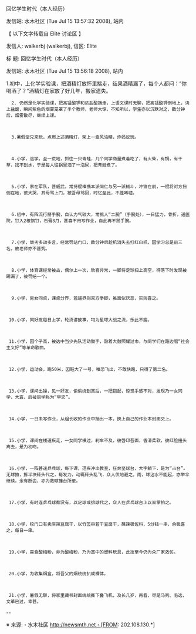 回忆学生时代（本人经历）

发信站: 水木社区 (Tue Jul 15 13:57:32 2008), 站内



【 以下文字转载自 Elite 讨论区 】

发信人: walkerbj (walkerbj), 信区: Elite

标  题: 回忆学生时代（本人经历）

发信站: 水木社区 (Tue Jul 15 13:56:18 2008), 站内



   1.初中，上化学实验课，把酒精灯放怀里揣走，结果酒精漏了，每个人都问：“你喝酒了？”酒精灯在家放了好几年，搬家遗失。 



      2. 仍然是化学实验课，把高锰酸钾和浓盐酸揣走，上语文课时无聊，把高锰酸钾倒地上，浇上盐酸，瞬间紫色的烟雾笼罩了半个教师，老师大惊，不知所以，学生亦以沉默对之，数分钟后，烟雾散尽，继续上课。 



      3.暑假堂兄来玩，点燃上述酒精灯，架上一盒风油精，炸蚂蚁玩。 



      4.小学，逃学，至一荒地，抓住一只青蛙，几个同学商量煮着吃了，有火柴，有锅，有干草，找不到水，于是每人往锅里洒了一泡尿，把青蛙煮了。 



      5.小学，家在军队，甚威武，常持棍棒携本派同仁与另一派械斗，冲锋在前，一棍将对方扫倒在地，彼大哭，其母骂上门，被吾母骂回，时忆至此，不胜唏嘘。 



      6.初中，有阵流行掰手腕，自认力气较大，常挑人“二腕”（手腕处），一日猛力，骨折，送医院，钉入2根钢钉，石膏3月，甚喜不用写作业，自此再不掰手腕。 



      7.小学，顽劣多动多言，经常罚站门口，数分钟后趁机消失去打红白机，因学习总是前三名，故老师亦不甚究。 



      8.小学，体育课经常被占，偶尔上一次，欣喜异常，一脚将足球扫上高空，待落下时发现被踢漏了，被罚赔一个。 



      9.小学，男女同桌，课桌分界，若越界则双方拳脚，虽面似厌恶，实则喜之。 



     10.小学，同好友每日上学，轮流讲故事，均为星球大战之流，乐此不疲。 



     11.小学，因个子高，被选中当少先队活动鼓手，敲着大鼓照耀过市，与同学们在路边唱“社会主义好”等革命歌曲。 



     12.小学，运动会，跑50米，因鞋大了一号，唯恐飞出，不敢快跑，只得了第二名。 



     13.小学，课间出操，见一好友，偷偷绕到其后，一把抱起，惊觉手感不对，发现乃一女同学，大窘，后被同学称为“早恋”。 



     14.小学，一日未写作业，从组长收的作业中抽出一本，换上自己的作业本封面交上。 



     15.小学，课间在楼道疾走，一女同学横过，刹车不及，彼唇印吾面，香滑柔软，彼红脸扭头离去，是为初吻。 



     16.小学，一阵甚迷乒乓球，每下课，迅疾冲出教室，狂奔至球台，大字躺下，是为“占台”。无球拍，拣半块砖头代之，每发力，动辄砖头乱飞，众人伏地避之。雨，球沾水不能起，亦举伞继续。余有断齿，亦为救球撞台所至。 



     17.小学，有时连乒乓球都没有，以足球或排球代之，众人在乒乓球台上以双掌拍之。 



     18.小学，校门口有卖麻辣豆腐干，以竹签串若干豆腐干，蘸辣极佐料，5分钱一串，余极喜之，每日一串。 



     19.小学，喜食酸梅粉，非为酸梅粉，乃为其中的塑料玩具，此技至今仍为众厂家效仿。 



     20.小学，为收集烟盒，将吾父的烟统统扒成裸体。 



     21.小学，暑假无聊，将家里藏书封面统统撕下叠飞机，及长几岁，再看，尽是马列、毛选，文革已过，幸甚。



--



※ 来源:・水木社区 http://newsmth.net・[FROM: 202.108.130.*]

